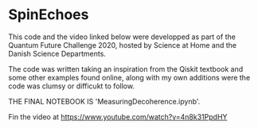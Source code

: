 # SpinEchoes
This code and the video linked below were developped as part of the Quantum Future Challenge
2020, hosted by Science at Home and the Danish Science Departments.

The code was written taking an inspiration from the Qiskit textbook and some other examples
found online, along with my own additions were the code was clumsy or difficukt to follow.

THE FINAL NOTEBOOK IS 'MeasuringDecoherence.ipynb'.

Fin the video at https://www.youtube.com/watch?v=4n8k31PpdHY
